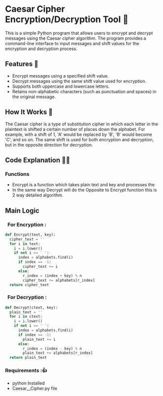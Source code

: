 # Caesar Cipher Encryption/Decryption Tool :eyes:

This is a simple Python program that allows users to encrypt and decrypt messages using the Caesar cipher algorithm. The program provides a command-line interface to input messages and shift values for the encryption and decryption process.

## Features :dizzy:
- Encrypt messages using a specified shift value.
- Decrypt messages using the same shift value used for encryption.
- Supports both uppercase and lowercase letters.
- Retains non-alphabetic characters (such as punctuation and spaces) in the original message.
## How It Works  🤔
The Caesar cipher is a type of substitution cipher in which each letter in the plaintext is shifted a certain number of places down the alphabet. For example, with a shift of 1, 'A' would be replaced by 'B', 'B' would become 'C', and so on. The same shift is used for both encryption and decryption, but in the opposite direction for decryption.

## Code Explanation  🦾🦾
### Functions
- Encrypt is a function which takes plain text and key and processes the 
-  In the same way Decrypt will do the Opposite to Encrypt function this is 2 way detailed algorithm. 

## Main Logic  
### &nbsp; For Encryption : 
``` python
def Encrypt(text, key):
  cipher_text = ''
  for i in text:
    i = i.lower()
    if not i == ' ':
      index = alphabets.find(i)
      if index == -1:
        cipher_text += i
      else:
        r_index = (index + key) % n
        cipher_text += alphabets[r_index]
  return cipher_text
```

### &nbsp; For Decryption : 
``` python 
def Decrypt(ctext, key):
  plain_text = ''
  for i in ctext:
    i = i.lower()
    if not i == ' ':
      index = alphabets.find(i)
      if index == -1:
        plain_text += i
      else:
        r_index = (index - key) % n
        plain_text += alphabets[r_index]
  return plain_text
```

### Requirements :👍
- python Installed
- Caesar__Cipher.py file
